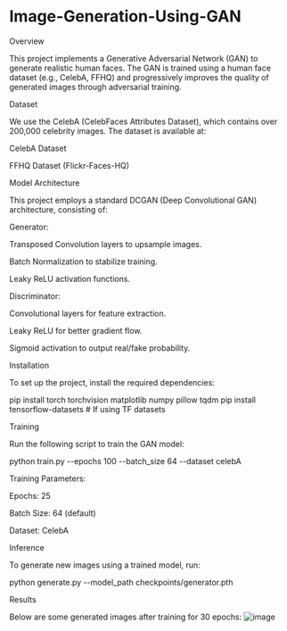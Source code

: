 # Image-Generation-Using-GAN

Overview

This project implements a Generative Adversarial Network (GAN) to generate realistic human faces. The GAN is trained using a human face dataset (e.g., CelebA, FFHQ) and progressively improves the quality of generated images through adversarial training.

Dataset

We use the CelebA (CelebFaces Attributes Dataset), which contains over 200,000 celebrity images. The dataset is available at:

CelebA Dataset

FFHQ Dataset (Flickr-Faces-HQ)

Model Architecture

This project employs a standard DCGAN (Deep Convolutional GAN) architecture, consisting of:

Generator:

Transposed Convolution layers to upsample images.

Batch Normalization to stabilize training.

Leaky ReLU activation functions.

Discriminator:

Convolutional layers for feature extraction.

Leaky ReLU for better gradient flow.

Sigmoid activation to output real/fake probability.

Installation

To set up the project, install the required dependencies:

pip install torch torchvision matplotlib numpy pillow tqdm
pip install tensorflow-datasets  # If using TF datasets

Training

Run the following script to train the GAN model:

python train.py --epochs 100 --batch_size 64 --dataset celebA

Training Parameters:

Epochs: 25

Batch Size: 64 (default)

Dataset: CelebA

Inference

To generate new images using a trained model, run:

python generate.py --model_path checkpoints/generator.pth

Results

Below are some generated images after training for 30 epochs:
![image](https://github.com/user-attachments/assets/d8d7c2d6-0353-41ae-9137-7aaf13d6ec30)
